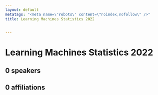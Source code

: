 ```yaml
---
layout: default
metatags: "<meta name=\"robots\" content=\"noindex,nofollow\" />"
title: Learning Machines Statistics 2022


---
```


# Learning Machines Statistics 2022



## 0 speakers



## 0 affiliations



